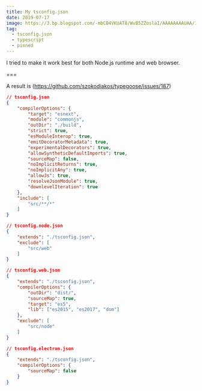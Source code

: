 ```yaml
---
title: My tsconfig.json
date: 2019-07-17
image: https://3.bp.blogspot.com/-mbCB4VKUAT8/WvB5ZZoslaI/AAAAAAAAUAA/10O-BO8ynwgwf0RPGJiZDkduOw9QqKo8ACLcBGAs/s1600/typescript-configuration-file-tsconfig-json.jpg
tag:
  - tsconfig.json
  - typescript
  - pinned
---
```


I tried to make it work best for both Node.js runtime and web browser.

===

A result is (<https://github.com/szokodiakos/typegoose/issues/187>)

```json
// tsconfig.json
{
    "compilerOptions": {
        "target": "esnext",
        "module": "commonjs",
        "outDir": "./build",
        "strict": true,
        "esModuleInterop": true,
        "emitDecoratorMetadata": true,
        "experimentalDecorators": true,
        "allowSyntheticDefaultImports": true,
        "sourceMap": false,
        "noImplicitReturns": true,
        "noImplicitAny": true,
        "allowJs": true,
        "resolveJsonModule": true,
        "downlevelIteration": true
    },
    "include": [
        "src/**/*"
    ]
}
```

```json
// tsconfig.node.json
{
    "extends": "./tsconfig.json",
    "exclude": [
        "src/web"
    ]
}
```

```json
// tsconfig.web.json
{
    "extends": "./tsconfig.json",
    "compilerOptions": {
        "outDir": "dist/",
        "sourceMap": true,
        "target": "es5",
        "lib": ["es2015", "es2017", "dom"]
    },
    "exclude": [
        "src/node"
    ]
}
```

```json
// tsconfig.electron.json
{
    "extends": "./tsconfig.json",
    "compilerOptions": {
        "sourceMap": false
    }
}
```
